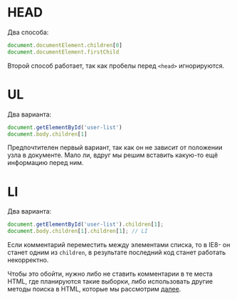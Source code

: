 # HEAD

Два способа:

```js
document.documentElement.children[0]
document.documentElement.firstChild
```

Второй способ работает, так как пробелы перед `<head>` игнорируются.

# UL

Два варианта:

```js
document.getElementById('user-list')
document.body.children[1]
```

Предпочтителен первый вариант, так как он не зависит от положении узла в документе. Мало ли, вдруг мы решим вставить какую-то ещё информацию перед ним.

# LI

Два варианта:

```js
document.getElementById('user-list').children[1];
document.body.children[1].children[1]; // LI
```

Если комментарий переместить между элементами списка, то в IE8- он станет одним из `children`, в результате последний код станет работать некорректно.

Чтобы это обойти, нужно либо не ставить комментарии в те места HTML, где планируются такие выборки, либо использовать другие методы поиска в HTML, которые мы рассмотрим [далее](/searching-elements-dom).
